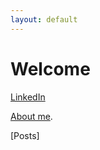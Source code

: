 ```yaml
---
layout: default
---
```


# Welcome

[LinkedIn](https://www.linkedin.com/in/owen-williams-6768071b7)

[About me](./aboutme.html).

[Posts]


